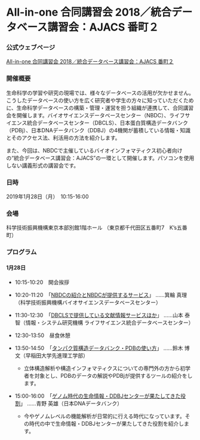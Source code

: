 # All-in-one 合同講習会 2018／統合データベース講習会：AJACS 番町２

### 公式ウェブページ
[All-in-one 合同講習会 2018／統合データベース講習会：AJACS 番町２](https://events.biosciencedbc.jp/training/ajacs75)  

### 開催概要
生命科学の学習や研究の現場では、様々なデータベースの活用が欠かせません。こうしたデータベースの使い方を広く研究者や学生の方々に知っていただくために、生命科学データベースの構築・管理・運営を担う組織が連携して、合同講習会を開催します。バイオサイエンスデータベースセンター（NBDC）、ライフサイエンス統合データベースセンター（DBCLS）、日本蛋白質構造データバンク（PDBj）、日本DNAデータバンク（DDBJ）の4機関が蓄積している情報・知識とそのアクセス法、利活用の方法を紹介します。

また、今回は、NBDCで主催しているバイオインフォマティクス初心者向けの“統合データベース講習会：AJACS”の一環として開催します。パソコンを使用しない講義形式の講習会です。


### 日時
2019年1月28日（月）　10:15-16:00

### 会場
 科学技術振興機構東京本部別館1階ホール 
（東京都千代田区五番町7　Kʼs五番町）

### プログラム
#### 1月28日
- 10:15-10:20　開会挨拶

- 10:20-11:20　「[NBDCの紹介とNBDCが提供するサービス](01_minowa)」
……箕輪 真理（科学技術振興機構バイオサイエンスデータベースセンター）

- 11:30-12:30　「[DBCLSで提供している文献情報サービスほか](02_yamamoto)」
……山本 泰智（情報・システム研究機構 ライフサイエンス統合データベースセンター）

- 12:30-13:50　昼食休憩

- 13:50-14:50　「[タンパク質構造データバンク・PDBの使い方](03_suzuki)」
……鈴木 博文（早稲田大学先進理工学部）
  - 立体構造解析や構造インフォマティクスについての専門外の方から初学者を対象とし、PDBのデータの解説やPDBjが提供するツールの紹介をします。

- 15:00-16:00　「[ゲノム時代の生命情報・DDBJセンターが果たしてきた役割](04_aono)」
……青野 英雄（日本DNAデータバンク）
  - 今やゲノムレベルの機能解析が日常的に行える時代になっています。その時代の中で生命情報・DDBJセンターが果たしてきた役割を紹介します。
